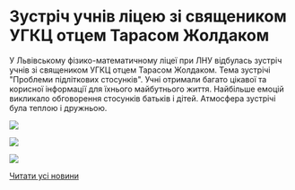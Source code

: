 # Зустріч учнів ліцею зі священиком УГКЦ отцем Тарасом Жолдаком

У Львівському фізико-математичному ліцеї при ЛНУ відбулась зустріч учнів зі священиком УГКЦ отцем Тарасом Жолдаком. Тема зустрічі "Проблеми підліткових стосунків". Учні отримали багато цікавої та корисної інформації для їхнього майбутнього життя. Найбільше емоцій викликало обговорення стосунків батьків і дітей. Атмосфера зустрічі була теплою і дружньою.

![](/images/blog/зустріч-учнів-ліцею-зі-священиком-угкц-отцем-тарасом/2z.jpg)

![](/images/blog/зустріч-учнів-ліцею-зі-священиком-угкц-отцем-тарасом/3z.jpg)

![](/images/blog/зустріч-учнів-ліцею-зі-священиком-угкц-отцем-тарасом/1z.jpg)

[Читати усі новини](/news)
